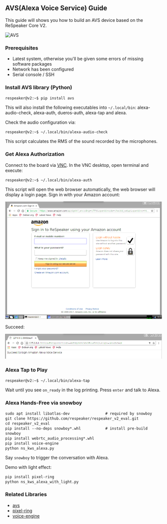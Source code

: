 ## AVS(Alexa Voice Service) Guide

This guide will shows you how to build an AVS device based on the ReSpeaker Core V2.

![AVS](https://user-images.githubusercontent.com/5130185/36649780-a0b1acc2-1ada-11e8-8145-9ad0de4e7f7f.png)

### Prerequisites

- Latest system, otherwise you'll be given some errors of missing software packages
- Network has been configured
- Serial console / SSH

### Install AVS library (Python)

```
respeaker@v2:~$ pip install avs
```

This will also install the following executables into `~/.local/bin`: alexa-audio-check, alexa-auth, dueros-auth, alexa-tap and alexa.

Check the audio configuration via:

```
respeaker@v2:~$ ~/.local/bin/alexa-audio-check
```

This script calculates the RMS of the sound recorded by the microphones.

### Get Alexa Authorization

Connect to the board via [VNC](/docs/ReSpeaker_Core_V2/getting_started.md#ssh--vnc). In the VNC desktop, open terminal and execute:

```
respeaker@v2:~$ ~/.local/bin/alexa-auth
```

This script will open the web browser automatically, the web browser will display a login page. Sign in with your Amazon account:

![](/img/aus-1.png)

Succeed:

![](/img/aus-2.png)

### Alexa Tap to Play

```
respeaker@v2:~$ ~/.local/bin/alexa-tap
```
Wait until you see `on_ready` in the log printing. Press `enter` and talk to Alexa.

### Alexa Hands-Free via snowboy

```
sudo apt install libatlas-dev                # required by snowboy
git clone https://github.com/respeaker/respeaker_v2_eval.git
cd respeaker_v2_eval
pip install --no-deps snowboy*.whl           # install pre-build snowboy
pip install webrtc_audio_processing*.whl
pip install voice-engine
python ns_kws_alexa.py
```

Say `snowboy` to trigger the conversation with Alexa.

Demo with light effect:

```
pip install pixel-ring
python ns_kws_alexa_with_light.py
```

### Related Libraries

- [avs](https://github.com/respeaker/avs)
- [pixel-ring](https://github.com/respeaker/pixel_ring)
- [voice-engine](https://github.com/voice-engine/voice-engine)